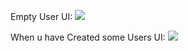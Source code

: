 Empty User UI:
<img src="https://github.com/namanbadgaiyan/User_creation_react/assets/136462786/a48b7c71-3e9e-40b2-ad16-d600ce30e620">

When u have Created some Users UI:
<img src="https://github.com/namanbadgaiyan/User_creation_react/assets/136462786/48dbc121-7d66-4f56-8fb1-170fcffb0691">

